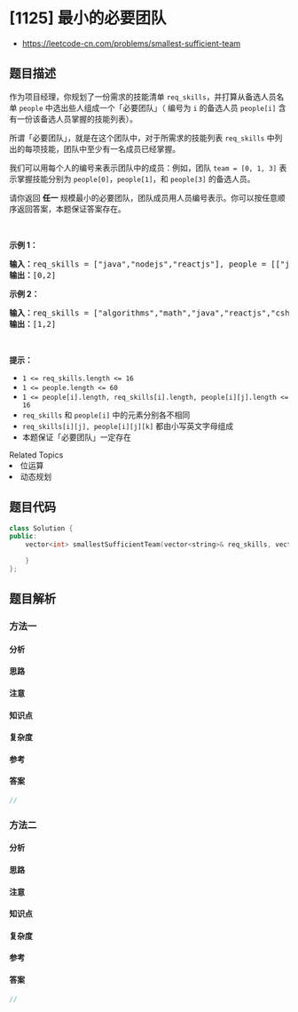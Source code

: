 

# [1125] 最小的必要团队
* https://leetcode-cn.com/problems/smallest-sufficient-team


## 题目描述

<p>作为项目经理，你规划了一份需求的技能清单&nbsp;<code>req_skills</code>，并打算从备选人员名单&nbsp;<code>people</code>&nbsp;中选出些人组成一个「必要团队」（ 编号为&nbsp;<code>i</code>&nbsp;的备选人员&nbsp;<code>people[i]</code>&nbsp;含有一份该备选人员掌握的技能列表）。</p>

<p>所谓「必要团队」，就是在这个团队中，对于所需求的技能列表&nbsp;<code>req_skills</code> 中列出的每项技能，团队中至少有一名成员已经掌握。</p>

<p>我们可以用每个人的编号来表示团队中的成员：例如，团队&nbsp;<code>team = [0, 1, 3]</code>&nbsp;表示掌握技能分别为&nbsp;<code>people[0]</code>，<code>people[1]</code>，和&nbsp;<code>people[3]</code>&nbsp;的备选人员。</p>

<p>请你返回 <strong>任一</strong>&nbsp;规模最小的必要团队，团队成员用人员编号表示。你可以按任意顺序返回答案，本题保证答案存在。</p>

<p>&nbsp;</p>

<p><strong>示例 1：</strong></p>

<pre><strong>输入：</strong>req_skills = [&quot;java&quot;,&quot;nodejs&quot;,&quot;reactjs&quot;], people = [[&quot;java&quot;],[&quot;nodejs&quot;],[&quot;nodejs&quot;,&quot;reactjs&quot;]]
<strong>输出：</strong>[0,2]
</pre>

<p><strong>示例&nbsp;2：</strong></p>

<pre><strong>输入：</strong>req_skills = [&quot;algorithms&quot;,&quot;math&quot;,&quot;java&quot;,&quot;reactjs&quot;,&quot;csharp&quot;,&quot;aws&quot;], people = [[&quot;algorithms&quot;,&quot;math&quot;,&quot;java&quot;],[&quot;algorithms&quot;,&quot;math&quot;,&quot;reactjs&quot;],[&quot;java&quot;,&quot;csharp&quot;,&quot;aws&quot;],[&quot;reactjs&quot;,&quot;csharp&quot;],[&quot;csharp&quot;,&quot;math&quot;],[&quot;aws&quot;,&quot;java&quot;]]
<strong>输出：</strong>[1,2]
</pre>

<p>&nbsp;</p>

<p><strong>提示：</strong></p>

<ul>
	<li><code>1 &lt;= req_skills.length &lt;= 16</code></li>
	<li><code>1 &lt;= people.length &lt;= 60</code></li>
	<li><code>1 &lt;= people[i].length, req_skills[i].length, people[i][j].length&nbsp;&lt;= 16</code></li>
	<li><code>req_skills</code>&nbsp;和&nbsp;<code>people[i]</code>&nbsp;中的元素分别各不相同</li>
	<li><code>req_skills[i][j], people[i][j][k]</code>&nbsp;都由小写英文字母组成</li>
	<li>本题保证「必要团队」一定存在</li>
</ul>
<div><div>Related Topics</div><div><li>位运算</li><li>动态规划</li></div></div>


## 题目代码

```cpp
class Solution {
public:
    vector<int> smallestSufficientTeam(vector<string>& req_skills, vector<vector<string>>& people) {

    }
};
```


## 题目解析


### 方法一

#### 分析

#### 思路

#### 注意

#### 知识点

#### 复杂度

#### 参考

#### 答案

```cpp
//
```


### 方法二

#### 分析

#### 思路

#### 注意

#### 知识点

#### 复杂度

#### 参考

#### 答案

```cpp
//
```


